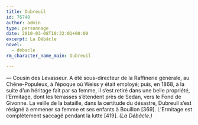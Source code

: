 ```yaml
---
title: Dubreuil
id: 76748
author: admin
type: personnage
date: 2010-03-08T10:32:01+00:00
excerpt: La Débâcle
novel:
  - debacle
rm_character_name_main: Dubreuil

---
```

— Cousin des Levasseur. A été sous-directeur de la Raffinerie générale, au Chêne-Populeux, à l&rsquo;époque où Weiss y était employé; puis, en 1868, à la suite d&rsquo;un héritage fait par sa femme, il s&rsquo;est retiré dans une belle propriété, l&rsquo;Ermitage, dont les terrasses s&rsquo;étendent près de Sedan, vers le Fond de Givonne. La veille de la bataille, dans la certitude du désastre, Dubreuil s&rsquo;est résigné à emmener sa femme et ses enfants à Bouillon [369]. L&rsquo;Ermitage est complètement saccagé pendant la lutte [419]. _(La Débâcle.)_